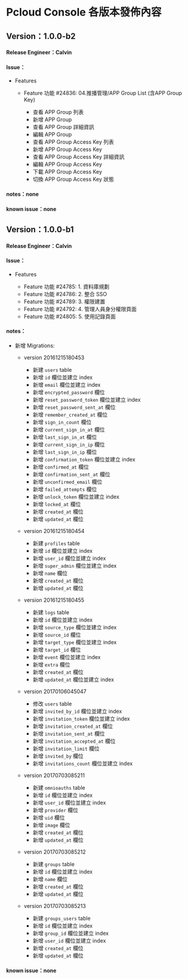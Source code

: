 # Pcloud Console 各版本發佈內容

## Version：1.0.0-b2

#### Release Engineer：Calvin

#### Issue：

- Features

  - Feature 功能 #24836: 04.推播管理/APP Group List (含APP Group Key)

    - 查看 APP Group 列表
    - 新增 APP Group
    - 查看 APP Group 詳細資訊
    - 編輯 APP Group
    - 查看 APP Group Access Key 列表
    - 新增 APP Group Access Key
    - 查看 APP Group Access Key 詳細資訊
    - 編輯 APP Group Access Key
    - 下載 APP Group Access Key
    - 切換 APP Group Access Key 狀態

#### notes：none

#### known issue：none

## Version：1.0.0-b1

#### Release Engineer：Calvin

#### Issue：

- Features

  - Feature 功能 #24785: 1. 資料庫規劃
  - Feature 功能 #24786: 2. 整合 SSO
  - Feature 功能 #24789: 3. 權限建置
  - Feature 功能 #24792: 4. 管理人員身分權限頁面
  - Feature 功能 #24805: 5. 使用記錄頁面

#### notes：

- 新增 Migrations:

  - version 20161215180453

    - 新建 `users` table
    - 新增 `id` 欄位並建立 index
    - 新增 `email` 欄位並建立 index
    - 新增 `encrypted_password` 欄位
    - 新增 `reset_password_token` 欄位並建立 index
    - 新增 `reset_password_sent_at` 欄位
    - 新增 `remember_created_at` 欄位
    - 新增 `sign_in_count` 欄位
    - 新增 `current_sign_in_at` 欄位
    - 新增 `last_sign_in_at` 欄位
    - 新增 `current_sign_in_ip` 欄位
    - 新增 `last_sign_in_ip` 欄位
    - 新增 `confirmation_token` 欄位並建立 index
    - 新增 `confirmed_at` 欄位
    - 新增 `confirmation_sent_at` 欄位
    - 新增 `unconfirmed_email` 欄位
    - 新增 `failed_attempts` 欄位
    - 新增 `unlock_token` 欄位並建立 index
    - 新增 `locked_at` 欄位
    - 新增 `created_at` 欄位
    - 新增 `updated_at` 欄位

  - version 20161215180454

    - 新建 `profiles` table
    - 新增 `id` 欄位並建立 index
    - 新增 `user_id` 欄位並建立 index
    - 新增 `super_admin` 欄位並建立 index
    - 新增 `name` 欄位
    - 新增 `created_at` 欄位
    - 新增 `updated_at` 欄位

  - version 20161215180455

    - 新建 `logs` table
    - 新增 `id` 欄位並建立 index
    - 新增 `source_type` 欄位並建立 index
    - 新增 `source_id` 欄位
    - 新增 `target_type` 欄位並建立 index
    - 新增 `target_id` 欄位
    - 新增 `event` 欄位並建立 index
    - 新增 `extra` 欄位
    - 新增 `created_at` 欄位
    - 新增 `updated_at` 欄位並建立 index

  - version 20170106045047

    - 修改 `users` table
    - 新增 `invited_by_id` 欄位並建立 index
    - 新增 `invitation_token` 欄位並建立 index
    - 新增 `invitation_created_at` 欄位
    - 新增 `invitation_sent_at` 欄位
    - 新增 `invitation_accepted_at` 欄位
    - 新增 `invitation_limit` 欄位
    - 新增 `invited_by` 欄位
    - 新增 `invitations_count` 欄位並建立 index

  - version 20170703085211

    - 新建 `omnioauths` table
    - 新增 `id` 欄位並建立 index
    - 新增 `user_id` 欄位並建立 index
    - 新增 `provider` 欄位
    - 新增 `uid` 欄位
    - 新增 `image` 欄位
    - 新增 `created_at` 欄位
    - 新增 `updated_at` 欄位

  - version 20170703085212

    - 新建 `groups` table
    - 新增 `id` 欄位並建立 index
    - 新增 `name` 欄位
    - 新增 `created_at` 欄位
    - 新增 `updated_at` 欄位

  - version 20170703085213

    - 新建 `groups_users` table
    - 新增 `id` 欄位並建立 index
    - 新增 `group_id` 欄位並建立 index
    - 新增 `user_id` 欄位並建立 index
    - 新增 `created_at` 欄位
    - 新增 `updated_at` 欄位

#### known issue：none
